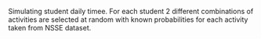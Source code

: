 Simulating student daily timee. 
For each student 2 different combinations of activities are selected at random with known probabilities for each activity taken from NSSE dataset. 
